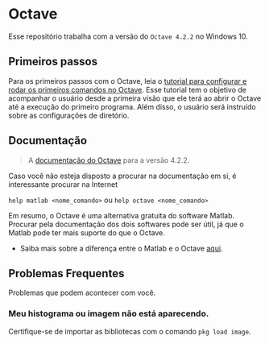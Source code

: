 # Octave
Esse repositório trabalha com a versão do `Octave 4.2.2` no Windows 10.

## Primeiros passos
Para os primeiros passos com o Octave, leia o [tutorial para configurar e rodar os primeiros comandos no Octave](./primeiros_passos). Esse tutorial tem o objetivo de acompanhar o usuário desde a primeira visão que ele terá ao abrir o Octave até a execução do primeiro programa. Além disso, o usuário será instruído sobre as configurações de diretório.

## Documentação
> A [documentação do Octave](https://docs.octave.org/octave-4.2.2.pdf) para a versão 4.2.2.

Caso você não esteja disposto a procurar na documentação em si, é interessante procurar na Internet

`help matlab <nome_comando>` ou `help octave <nome_comando>`

Em resumo, o Octave é uma alternativa gratuita do software Matlab. Procurar pela documentação dos dois softwares pode ser útil, já que o Matlab pode ter mais suporte do que o Octave. 

* Saiba mais sobre a diferença entre o Matlab e o Octave [aqui](https://pt.education-wiki.com/9897668-matlab-vs-octave).

## Problemas Frequentes

Problemas que podem acontecer com você.

### Meu histograma ou imagem não está aparecendo.

Certifique-se de importar as bibliotecas com o comando `pkg load image`.
